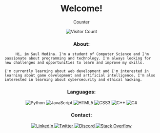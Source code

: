 <h1 align="center">Welcome!</h1>

<p align="center">Counter</p>

<p align="center">
  <img src="https://profile-counter.glitch.me/saulbruh/count.svg" alt="Visitor Count">
</p>

<h3 align="center">About:</h3>

<p align="center">

         Hi, im Saul Medina. I'm a student of Computer Science and I'm passionate about programming and technology. I'm always looking for new challenges and opportunities to learn and improve my skills.
    
    I'm currently learning about web development and I'm interested in learning about game development and artificial intelligence. I'm also interested in learning about cybersecurity and ethical hacking.
</p>

<h3 align="center">Languages:</h3>

<p align="center">
  <img src="https://img.shields.io/badge/Python-3776AB?style=for-the-badge&logo=python&logoColor=white" alt="Python">
  <img src="https://img.shields.io/badge/JavaScript-F7DF1E?style=for-the-badge&logo=javascript&logoColor=black" alt="JavaScript">
  <img src="https://img.shields.io/badge/HTML5-E34F26?style=for-the-badge&logo=html5&logoColor=white" alt="HTML5">
  <img src="https://img.shields.io/badge/CSS3-1572B6?style=for-the-badge&logo=css3&logoColor=white" alt="CSS3">
  <img src="https://img.shields.io/badge/C++-00599C?style=for-the-badge&logo=c%2B%2B&logoColor=white" alt="C++">
  <img src="https://img.shields.io/badge/C%23-239120?style=for-the-badge&logo=c-sharp&logoColor=white" alt="C#">

</p>

<h3 align="center">Contact:</h3>

<p align="center">

  <a href="https://www.linkedin.com/in/saul-medina-7b6741256/" target="_blank">
    <img src="https://img.shields.io/badge/LinkedIn-0077B5?style=for-the-badge&logo=linkedin&logoColor=white" alt="LinkedIn">
  </a>

  <a href="..." target="_blank">
    <img src="https://img.shields.io/badge/Twitter-1DA1F2?style=for-the-badge&logo=twitter&logoColor=white" alt="Twitter">
  </a>

  <a href="https://discord.gg/dragonn_bruhh" target="_blank">
    <img src="https://img.shields.io/badge/Discord-7289DA?style=for-the-badge&logo=discord&logoColor=white" alt="Discord">
  </a>

  <a href="https://stackoverflow.com/users/YOUR_USER_ID" target="_blank">
    <img src="https://img.shields.io/badge/Stack_Overflow-FE7A16?style=for-the-badge&logo=stack-overflow&logoColor=white" alt="Stack Overflow">
  </a>
</p>